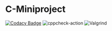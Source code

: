 # C-Miniproject

[![Codacy Badge](https://api.codacy.com/project/badge/Grade/b9fb9ed8a4be4f8f8b164ee38bc873ac)](https://app.codacy.com/gh/99002659/C-Project?utm_source=github.com&utm_medium=referral&utm_content=99002659/C-Project&utm_campaign=Badge_Grade) ![cppcheck-action](https://github.com/99002450/C-Miniproject/workflows/cppcheck-action/badge.svg?branch=main)  ![Valgrind](https://github.com/99002659/C-Project/workflows/Valgrind/badge.svg?branch=main)
